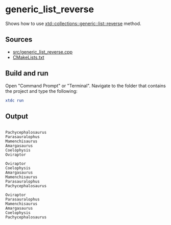# generic_list_reverse

Shows how to use [xtd::collections::generic::list::reverse](https://gammasoft71.github.io/xtd/reference_guides/latest/classxtd_1_1collections_1_1generic_1_1list.html) method.

## Sources

* [src/generic_list_reverse.cpp](src/generic_list_reverse.cpp)
* [CMakeLists.txt](CMakeLists.txt)

## Build and run

Open "Command Prompt" or "Terminal". Navigate to the folder that contains the project and type the following:

```cmake
xtdc run
```

## Output

```

Pachycephalosaurus
Parasauralophus
Mamenchisaurus
Amargasaurus
Coelophysis
Oviraptor

Oviraptor
Coelophysis
Amargasaurus
Mamenchisaurus
Parasauralophus
Pachycephalosaurus

Oviraptor
Parasauralophus
Mamenchisaurus
Amargasaurus
Coelophysis
Pachycephalosaurus
```
